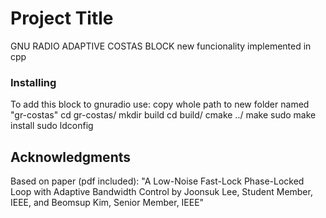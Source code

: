 # Project Title

GNU RADIO ADAPTIVE COSTAS BLOCK
new funcionality implemented in cpp

### Installing

To add this block to gnuradio use:
copy whole path to new folder named "gr-costas"
cd gr-costas/
mkdir build
cd build/
cmake ../
make
sudo make install
sudo ldconfig

## Acknowledgments

Based on paper (pdf included):
"A Low-Noise Fast-Lock Phase-Locked Loop with
Adaptive Bandwidth Control by
Joonsuk Lee, Student Member, IEEE, and Beomsup Kim, Senior Member, IEEE"
